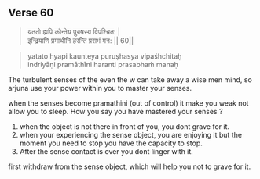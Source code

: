 ## Verse 60

> यततो ह्यपि कौन्तेय पुरुषस्य विपश्चित: |  
इन्द्रियाणि प्रमाथीनि हरन्ति प्रसभं मन: || 60||

>yatato hyapi kaunteya puruṣhasya vipaśhchitaḥ  
indriyāṇi pramāthīni haranti prasabhaṁ manaḥ

The turbulent senses of the even the w can take away a wise men mind, so arjuna use your power within you to master your senses. 

when the senses become pramathini (out of control) it make you weak not allow you to sleep. How you say you have mastered your senses ? 
1. when the object is not there in front of you, you dont grave for it.
2. when your experiencing the sense object, you are enjoying it but the moment you need to stop you have the capacity to stop.
3. After the sense contact is over you dont linger with it.

first withdraw from the sense object, which will help you not to grave for it.  





<!--stackedit_data:
eyJoaXN0b3J5IjpbLTY5NTQyMDk5MywxMjc2MjY2OTgxLDQ2MD
Q1NjkzNiwtMTg4Nzc0OTI4MSwtMTIzMTAxNjIxN119
-->